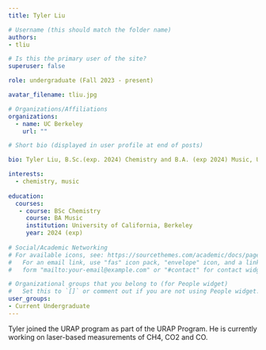 ```yaml
---
title: Tyler Liu

# Username (this should match the folder name)
authors:
- tliu

# Is this the primary user of the site?
superuser: false

role: undergraduate (Fall 2023 - present)

avatar_filename: tliu.jpg

# Organizations/Affiliations
organizations:
  - name: UC Berkeley
    url: ""

# Short bio (displayed in user profile at end of posts)

bio: Tyler Liu, B.Sc.(exp. 2024) Chemistry and B.A. (exp 2024) Music, University of California at Berkeley. URAP researcher in Atmospheric Biogeochemistry Lab (Sept 2023- present).   

interests:
  - chemistry, music
  
education:
  courses:
   - course: BSc Chemistry
     course: BA Music
     institution: University of California, Berkeley
     year: 2024 (exp)
      
# Social/Academic Networking
# For available icons, see: https://sourcethemes.com/academic/docs/page-builder/#icons
#   For an email link, use "fas" icon pack, "envelope" icon, and a link in the
#   form "mailto:your-email@example.com" or "#contact" for contact widget.

# Organizational groups that you belong to (for People widget)
#   Set this to `[]` or comment out if you are not using People widget.
user_groups:
- Current Undergraduate
---
```


Tyler joined the URAP program as part of the URAP Program.  He is currently working on laser-based measurements of CH4, CO2 and CO.  
